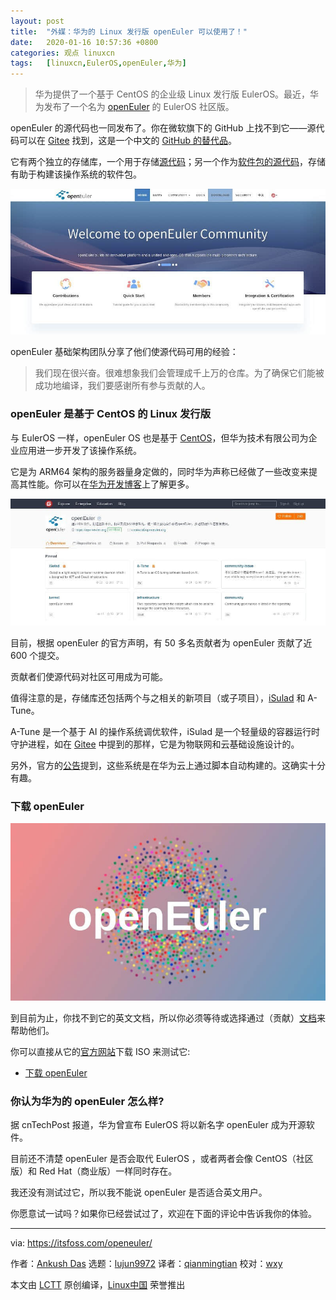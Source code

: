 ```yaml
---
layout: post
title:	"外媒：华为的 Linux 发行版 openEuler 可以使用了！"
date:	2020-01-16 10:57:36 +0800 
categories:	观点 linuxcn 
tags:	[linuxcn,EulerOS,openEuler,华为]
---
```




> 
> 华为提供了一个基于 CentOS 的企业级 Linux 发行版 EulerOS。最近，华为发布了一个名为 [openEuler](https://openeuler.org/en/) 的 EulerOS 社区版。
> 
> 
> 


openEuler 的源代码也一同发布了。你在微软旗下的 GitHub 上找不到它——源代码可以在 [Gitee](https://gitee.com/openeuler) 找到，这是一个中文的 [GitHub 的替代品](https://itsfoss.com/github-alternatives/)。


它有两个独立的存储库，一个用于存储[源代码](https://gitee.com/openeuler)；另一个作为[软件包的源代码](https://gitee.com/src-openeuler)，存储有助于构建该操作系统的软件包。


![](/Asserts/Images/album/202001/16/105741tdqgzjqg2o2s7mlo.jpg)


openEuler 基础架构团队分享了他们使源代码可用的经验：



> 
> 我们现在很兴奋。很难想象我们会管理成千上万的仓库。为了确保它们能被成功地编译，我们要感谢所有参与贡献的人。
> 
> 
> 


### openEuler 是基于 CentOS 的 Linux 发行版


与 EulerOS 一样，openEuler OS 也是基于 [CentOS](https://www.centos.org/)，但华为技术有限公司为企业应用进一步开发了该操作系统。


它是为 ARM64 架构的服务器量身定做的，同时华为声称已经做了一些改变来提高其性能。你可以在[华为开发博客](https://developer.huaweicloud.com/en-us/euleros/euleros-introduction.html)上了解更多。


![](/Asserts/Images/album/202001/16/105745hamtndgugldeniil.jpg)


目前，根据 openEuler 的官方声明，有 50 多名贡献者为 openEuler 贡献了近 600 个提交。


贡献者们使源代码对社区可用成为可能。


值得注意的是，存储库还包括两个与之相关的新项目（或子项目），[iSulad](https://gitee.com/openeuler/iSulad) 和 A-Tune。


A-Tune 是一个基于 AI 的操作系统调优软件，iSulad 是一个轻量级的容器运行时守护进程，如在 [Gitee](https://gitee.com/openeuler) 中提到的那样，它是为物联网和云基础设施设计的。


另外，官方的[公告](https://openeuler.org/en/news/20200101.html)提到，这些系统是在华为云上通过脚本自动构建的。这确实十分有趣。


### 下载 openEuler


![](/Asserts/Images/album/202001/16/105746zsjqyjv3px1kxbjj.jpg)


到目前为止，你找不到它的英文文档，所以你必须等待或选择通过（贡献）[文档](https://gitee.com/openeuler/docs)来帮助他们。


你可以直接从它的[官方网站](https://openeuler.org/en/download.html)下载 ISO 来测试它:


* [下载 openEuler](https://openeuler.org/en/download.html)


### 你认为华为的 openEuler 怎么样?


据 cnTechPost 报道，华为曾宣布 EulerOS 将以新名字 openEuler 成为开源软件。


目前还不清楚 openEuler 是否会取代 EulerOS ，或者两者会像 CentOS（社区版）和 Red Hat（商业版）一样同时存在。


我还没有测试过它，所以我不能说 openEuler 是否适合英文用户。


你愿意试一试吗？如果你已经尝试过了，欢迎在下面的评论中告诉我你的体验。




---


via: <https://itsfoss.com/openeuler/>


作者：[Ankush Das](https://itsfoss.com/author/ankush/) 选题：[lujun9972](https://github.com/lujun9972) 译者：[qianmingtian]((https://github.com/qianmingtian)) 校对：[wxy](https://github.com/wxy)


本文由 [LCTT](https://github.com/LCTT/TranslateProject) 原创编译，[Linux中国](https://linux.cn/) 荣誉推出
